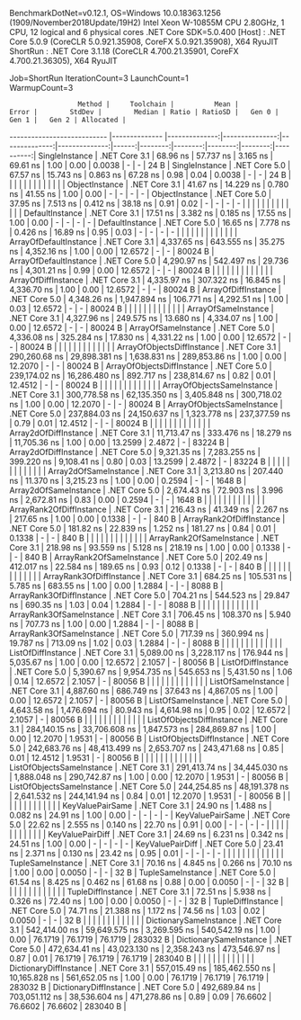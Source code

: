 
BenchmarkDotNet=v0.12.1, OS=Windows 10.0.18363.1256 (1909/November2018Update/19H2)
Intel Xeon W-10855M CPU 2.80GHz, 1 CPU, 12 logical and 6 physical cores
.NET Core SDK=5.0.400
  [Host]   : .NET Core 5.0.9 (CoreCLR 5.0.921.35908, CoreFX 5.0.921.35908), X64 RyuJIT
  ShortRun : .NET Core 3.1.18 (CoreCLR 4.700.21.35901, CoreFX 4.700.21.36305), X64 RyuJIT

Job=ShortRun  IterationCount=3  LaunchCount=1  
WarmupCount=3  

                     Method |     Toolchain |          Mean |          Error |        StdDev |        Median | Ratio | RatioSD |   Gen 0 |   Gen 1 |   Gen 2 | Allocated |
--------------------------- |-------------- |--------------:|---------------:|--------------:|--------------:|------:|--------:|--------:|--------:|--------:|----------:|
             SingleInstance | .NET Core 3.1 |      68.96 ns |      57.737 ns |      3.165 ns |      69.61 ns |  1.00 |    0.00 |  0.0038 |       - |       - |      24 B |
             SingleInstance | .NET Core 5.0 |      67.57 ns |      15.743 ns |      0.863 ns |      67.28 ns |  0.98 |    0.04 |  0.0038 |       - |       - |      24 B |
                            |               |               |                |               |               |       |         |         |         |         |           |
             ObjectInstance | .NET Core 3.1 |      41.67 ns |      14.229 ns |      0.780 ns |      41.55 ns |  1.00 |    0.00 |       - |       - |       - |         - |
             ObjectInstance | .NET Core 5.0 |      37.95 ns |       7.513 ns |      0.412 ns |      38.18 ns |  0.91 |    0.02 |       - |       - |       - |         - |
                            |               |               |                |               |               |       |         |         |         |         |           |
            DefaultInstance | .NET Core 3.1 |      17.51 ns |       3.382 ns |      0.185 ns |      17.55 ns |  1.00 |    0.00 |       - |       - |       - |         - |
            DefaultInstance | .NET Core 5.0 |      16.65 ns |       7.778 ns |      0.426 ns |      16.89 ns |  0.95 |    0.03 |       - |       - |       - |         - |
                            |               |               |                |               |               |       |         |         |         |         |           |
     ArrayOfDefaultInstance | .NET Core 3.1 |   4,337.65 ns |     643.555 ns |     35.275 ns |   4,352.16 ns |  1.00 |    0.00 | 12.6572 |       - |       - |   80024 B |
     ArrayOfDefaultInstance | .NET Core 5.0 |   4,290.97 ns |     542.497 ns |     29.736 ns |   4,301.21 ns |  0.99 |    0.00 | 12.6572 |       - |       - |   80024 B |
                            |               |               |                |               |               |       |         |         |         |         |           |
        ArrayOfDiffInstance | .NET Core 3.1 |   4,335.97 ns |     307.322 ns |     16.845 ns |   4,336.70 ns |  1.00 |    0.00 | 12.6572 |       - |       - |   80024 B |
        ArrayOfDiffInstance | .NET Core 5.0 |   4,348.26 ns |   1,947.894 ns |    106.771 ns |   4,292.51 ns |  1.00 |    0.03 | 12.6572 |       - |       - |   80024 B |
                            |               |               |                |               |               |       |         |         |         |         |           |
        ArrayOfSameInstance | .NET Core 3.1 |   4,327.96 ns |     249.575 ns |     13.680 ns |   4,334.07 ns |  1.00 |    0.00 | 12.6572 |       - |       - |   80024 B |
        ArrayOfSameInstance | .NET Core 5.0 |   4,336.08 ns |     325.284 ns |     17.830 ns |   4,331.22 ns |  1.00 |    0.00 | 12.6572 |       - |       - |   80024 B |
                            |               |               |                |               |               |       |         |         |         |         |           |
 ArrayOfObjectsDiffInstance | .NET Core 3.1 | 290,260.68 ns |  29,898.381 ns |  1,638.831 ns | 289,853.86 ns |  1.00 |    0.00 | 12.2070 |       - |       - |   80024 B |
 ArrayOfObjectsDiffInstance | .NET Core 5.0 | 239,174.02 ns |  16,286.480 ns |    892.717 ns | 238,814.67 ns |  0.82 |    0.01 | 12.4512 |       - |       - |   80024 B |
                            |               |               |                |               |               |       |         |         |         |         |           |
 ArrayOfObjectsSameInstance | .NET Core 3.1 | 300,778.58 ns |  62,135.350 ns |  3,405.848 ns | 300,718.02 ns |  1.00 |    0.00 | 12.2070 |       - |       - |   80024 B |
 ArrayOfObjectsSameInstance | .NET Core 5.0 | 237,884.03 ns |  24,150.637 ns |  1,323.778 ns | 237,377.59 ns |  0.79 |    0.01 | 12.4512 |       - |       - |   80024 B |
                            |               |               |                |               |               |       |         |         |         |         |           |
      Array2dOfDiffInstance | .NET Core 3.1 |  11,713.47 ns |     333.476 ns |     18.279 ns |  11,705.36 ns |  1.00 |    0.00 | 13.2599 |  2.4872 |       - |   83224 B |
      Array2dOfDiffInstance | .NET Core 5.0 |   9,321.35 ns |   7,283.255 ns |    399.220 ns |   9,108.41 ns |  0.80 |    0.03 | 13.2599 |  2.4872 |       - |   83224 B |
                            |               |               |                |               |               |       |         |         |         |         |           |
      Array2dOfSameInstance | .NET Core 3.1 |   3,213.80 ns |     207.440 ns |     11.370 ns |   3,215.23 ns |  1.00 |    0.00 |  0.2594 |       - |       - |    1648 B |
      Array2dOfSameInstance | .NET Core 5.0 |   2,674.43 ns |      72.903 ns |      3.996 ns |   2,672.81 ns |  0.83 |    0.00 |  0.2594 |       - |       - |    1648 B |
                            |               |               |                |               |               |       |         |         |         |         |           |
   ArrayRank2OfDiffInstance | .NET Core 3.1 |     216.43 ns |      41.349 ns |      2.267 ns |     217.65 ns |  1.00 |    0.00 |  0.1338 |       - |       - |     840 B |
   ArrayRank2OfDiffInstance | .NET Core 5.0 |     181.82 ns |      22.839 ns |      1.252 ns |     181.27 ns |  0.84 |    0.01 |  0.1338 |       - |       - |     840 B |
                            |               |               |                |               |               |       |         |         |         |         |           |
   ArrayRank2OfSameInstance | .NET Core 3.1 |     218.98 ns |      93.559 ns |      5.128 ns |     218.19 ns |  1.00 |    0.00 |  0.1338 |       - |       - |     840 B |
   ArrayRank2OfSameInstance | .NET Core 5.0 |     202.49 ns |     412.017 ns |     22.584 ns |     189.65 ns |  0.93 |    0.12 |  0.1338 |       - |       - |     840 B |
                            |               |               |                |               |               |       |         |         |         |         |           |
   ArrayRank3OfDiffInstance | .NET Core 3.1 |     684.25 ns |     105.531 ns |      5.785 ns |     683.55 ns |  1.00 |    0.00 |  1.2884 |       - |       - |    8088 B |
   ArrayRank3OfDiffInstance | .NET Core 5.0 |     704.21 ns |     544.523 ns |     29.847 ns |     690.35 ns |  1.03 |    0.04 |  1.2884 |       - |       - |    8088 B |
                            |               |               |                |               |               |       |         |         |         |         |           |
   ArrayRank3OfSameInstance | .NET Core 3.1 |     706.45 ns |     108.370 ns |      5.940 ns |     707.73 ns |  1.00 |    0.00 |  1.2884 |       - |       - |    8088 B |
   ArrayRank3OfSameInstance | .NET Core 5.0 |     717.39 ns |     360.994 ns |     19.787 ns |     713.09 ns |  1.02 |    0.03 |  1.2884 |       - |       - |    8088 B |
                            |               |               |                |               |               |       |         |         |         |         |           |
         ListOfDiffInstance | .NET Core 3.1 |   5,089.00 ns |   3,228.117 ns |    176.944 ns |   5,035.67 ns |  1.00 |    0.00 | 12.6572 |  2.1057 |       - |   80056 B |
         ListOfDiffInstance | .NET Core 5.0 |   5,390.67 ns |   9,954.735 ns |    545.653 ns |   5,431.50 ns |  1.06 |    0.14 | 12.6572 |  2.1057 |       - |   80056 B |
                            |               |               |                |               |               |       |         |         |         |         |           |
         ListOfSameInstance | .NET Core 3.1 |   4,887.60 ns |     686.749 ns |     37.643 ns |   4,867.05 ns |  1.00 |    0.00 | 12.6572 |  2.1057 |       - |   80056 B |
         ListOfSameInstance | .NET Core 5.0 |   4,643.58 ns |   1,476.694 ns |     80.943 ns |   4,614.98 ns |  0.95 |    0.02 | 12.6572 |  2.1057 |       - |   80056 B |
                            |               |               |                |               |               |       |         |         |         |         |           |
  ListOfObjectsDiffInstance | .NET Core 3.1 | 284,140.15 ns |  33,706.608 ns |  1,847.573 ns | 284,869.87 ns |  1.00 |    0.00 | 12.2070 |  1.9531 |       - |   80056 B |
  ListOfObjectsDiffInstance | .NET Core 5.0 | 242,683.76 ns |  48,413.499 ns |  2,653.707 ns | 243,471.68 ns |  0.85 |    0.01 | 12.4512 |  1.9531 |       - |   80056 B |
                            |               |               |                |               |               |       |         |         |         |         |           |
  ListOfObjectsSameInstance | .NET Core 3.1 | 291,413.74 ns |  34,445.030 ns |  1,888.048 ns | 290,742.87 ns |  1.00 |    0.00 | 12.2070 |  1.9531 |       - |   80056 B |
  ListOfObjectsSameInstance | .NET Core 5.0 | 244,254.85 ns |  48,191.378 ns |  2,641.532 ns | 244,141.94 ns |  0.84 |    0.01 | 12.2070 |  1.9531 |       - |   80056 B |
                            |               |               |                |               |               |       |         |         |         |         |           |
           KeyValuePairSame | .NET Core 3.1 |      24.90 ns |       1.488 ns |      0.082 ns |      24.91 ns |  1.00 |    0.00 |       - |       - |       - |         - |
           KeyValuePairSame | .NET Core 5.0 |      22.62 ns |       2.555 ns |      0.140 ns |      22.70 ns |  0.91 |    0.00 |       - |       - |       - |         - |
                            |               |               |                |               |               |       |         |         |         |         |           |
           KeyValuePairDiff | .NET Core 3.1 |      24.69 ns |       6.231 ns |      0.342 ns |      24.51 ns |  1.00 |    0.00 |       - |       - |       - |         - |
           KeyValuePairDiff | .NET Core 5.0 |      23.41 ns |       2.371 ns |      0.130 ns |      23.42 ns |  0.95 |    0.01 |       - |       - |       - |         - |
                            |               |               |                |               |               |       |         |         |         |         |           |
          TupleSameInstance | .NET Core 3.1 |      70.16 ns |       4.845 ns |      0.266 ns |      70.10 ns |  1.00 |    0.00 |  0.0050 |       - |       - |      32 B |
          TupleSameInstance | .NET Core 5.0 |      61.54 ns |       8.425 ns |      0.462 ns |      61.68 ns |  0.88 |    0.00 |  0.0050 |       - |       - |      32 B |
                            |               |               |                |               |               |       |         |         |         |         |           |
          TupleDiffInstance | .NET Core 3.1 |      72.51 ns |       5.938 ns |      0.326 ns |      72.40 ns |  1.00 |    0.00 |  0.0050 |       - |       - |      32 B |
          TupleDiffInstance | .NET Core 5.0 |      74.71 ns |      21.388 ns |      1.172 ns |      74.56 ns |  1.03 |    0.02 |  0.0050 |       - |       - |      32 B |
                            |               |               |                |               |               |       |         |         |         |         |           |
     DictionarySameInstance | .NET Core 3.1 | 542,414.00 ns |  59,649.575 ns |  3,269.595 ns | 540,542.19 ns |  1.00 |    0.00 | 76.1719 | 76.1719 | 76.1719 |  283032 B |
     DictionarySameInstance | .NET Core 5.0 | 472,634.41 ns |  43,023.130 ns |  2,358.243 ns | 473,546.97 ns |  0.87 |    0.01 | 76.1719 | 76.1719 | 76.1719 |  283040 B |
                            |               |               |                |               |               |       |         |         |         |         |           |
     DictionaryDiffInstance | .NET Core 3.1 | 557,015.49 ns | 185,462.550 ns | 10,165.828 ns | 561,652.05 ns |  1.00 |    0.00 | 76.1719 | 76.1719 | 76.1719 |  283032 B |
     DictionaryDiffInstance | .NET Core 5.0 | 492,689.84 ns | 703,051.112 ns | 38,536.604 ns | 471,278.86 ns |  0.89 |    0.09 | 76.6602 | 76.6602 | 76.6602 |  283040 B |
